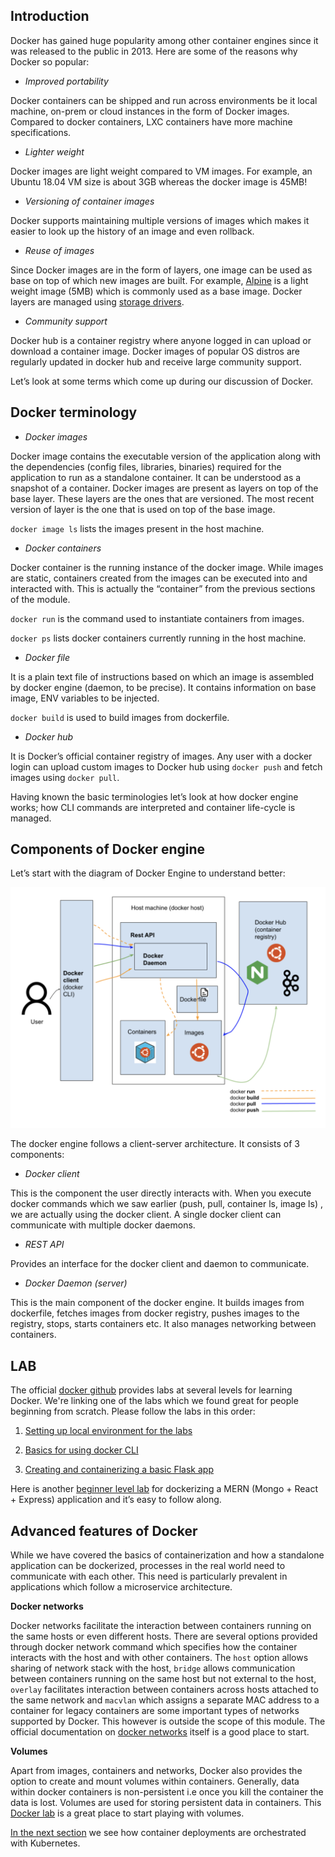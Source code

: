 ## Introduction

Docker has gained huge popularity among other container engines since it was released to the public in 2013. Here are some of the reasons why Docker so popular:

- _Improved portability_

Docker containers can be shipped and run across environments be it local machine, on-prem or	cloud instances in the form of Docker images. Compared to docker containers, LXC containers have more machine specifications.
- _Lighter weight_

Docker images are light weight compared to VM images. For example, an Ubuntu 18.04 VM size is about 3GB whereas the docker image is 45MB!

- _Versioning of container images_

Docker supports maintaining multiple versions of images which makes it easier to look up the history of an image and even rollback.

- _Reuse of images_

Since Docker images are in the form of layers, one image can be used as base on top of which new images are built. For example, [Alpine](https://hub.docker.com/_/alpine) is a light weight image (5MB) which is commonly used as a base image. Docker layers are managed using [storage drivers](https://docs.docker.com/storage/storagedriver/).

- _Community support_

Docker hub is a container registry where anyone logged in can upload or download a container image. Docker images of popular OS distros are regularly updated in docker hub and receive large community support.

Let’s look at some terms which come up during our discussion of Docker.

## Docker terminology

- _Docker images_

Docker image contains the executable version of the application along with the dependencies (config files, libraries, binaries) required for the application to run as a standalone container. It can be understood as a snapshot of a container.
Docker images are present as layers on top of the base layer. These layers are the ones that are versioned. The most recent version of layer is the one that is used on top of the base image.

`docker image ls` lists the images present in the host machine.

- _Docker containers_

Docker container is the running instance of the docker image. While images are static, containers created from the images can be executed into and interacted with. This is actually the “container” from the previous sections of the module.

`docker run`  is the command used to instantiate containers from images.

`docker ps` lists docker containers currently running in the host machine.

- _Docker file_

It is a plain text file of instructions based on which an image is assembled by docker engine (daemon, to be precise). It contains information on base image, ENV variables to be injected.

`docker build` is used to build images from dockerfile.


- _Docker hub_

It is Docker’s official container registry of images. Any user with a docker login can upload custom images to Docker hub using `docker push` and fetch images using `docker pull`.

Having known the basic terminologies let’s look at how docker engine works; how CLI commands are interpreted and container life-cycle is managed.

## Components of Docker engine

Let’s start with the diagram of Docker Engine to understand better:

![Docker Engine Architecture](images/dockerengine.png)

The docker engine follows a client-server architecture. It consists of 3 components:

- _Docker client_

This is the component the user directly interacts with. When you execute docker commands which we saw earlier (push, pull, container ls, image ls) , we are actually using the docker client. A single docker client can communicate with multiple docker daemons.

- _REST API_

Provides an interface for the docker client and daemon to communicate.

- _Docker Daemon (server)_

This is the main component of the docker engine. It builds images from dockerfile, fetches images from docker registry, pushes images to the registry, stops, starts containers etc. It also manages networking between containers.

## LAB

The official [docker github](https://github.com/docker/labs) provides labs at several levels for learning Docker. We're linking one of the labs which we found great for people beginning from scratch. Please follow the labs in this order:

1. [Setting up local environment for the labs](https://github.com/docker/labs/blob/master/beginner/chapters/setup.md)

2. [Basics for using docker CLI](https://github.com/docker/labs/blob/master/beginner/chapters/alpine.md)

3. [Creating and containerizing a basic Flask app](https://github.com/docker/labs/blob/master/beginner/chapters/webapps.md)

Here is another [beginner level lab](https://github.com/docker/awesome-compose/tree/master/react-express-mongodb) for dockerizing a MERN (Mongo + React + Express) application and it’s easy to follow along.

## Advanced features of Docker

While we have covered the basics of containerization and how a standalone application can be dockerized, processes in the real world need to communicate with each other. This need is particularly prevalent in applications which follow a microservice architecture.  

**Docker networks**

Docker networks facilitate the interaction between containers running on the same hosts or even different hosts. There are several options provided through docker network command which specifies how the container interacts with the host and with other containers. The `host` option allows sharing of network stack with the host, `bridge` allows communication between containers running on the same host but not external to the host, `overlay` facilitates interaction between containers across hosts attached to the same network and `macvlan` which assigns a separate MAC address to a container for legacy containers are some important types of networks supported by Docker.  This however is outside the scope of this module. The official documentation on [docker networks](https://docs.docker.com/network/) itself is a good place to start.

**Volumes**

Apart from images, containers and networks, Docker also provides the option to create and mount volumes within containers. Generally, data within docker containers is non-persistent i.e once you kill the container the data is lost. Volumes are used for storing persistent data in containers. This [Docker lab](https://dockerlabs.collabnix.com/beginners/volume/creating-volume-mount-from-dockercli.html) is a great place to start playing with volumes.

[In the next section](https://linkedin.github.io/school-of-sre/level102/containerization_and_orchestration/orchestration_with_kubernetes/) we see how container deployments are orchestrated with Kubernetes.
